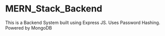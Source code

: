# MERN_Stack_Backend
This is a Backend System built using Express JS. Uses Password Hashing. Powered by MongoDB
